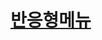 # [반응형메뉴](https://query.tistory.com/entry/CSS-%EB%B0%98%EC%9D%91%ED%98%95-Navbar-%EC%A0%9C%EC%9E%91-wo-%EB%B6%80%ED%8A%B8%EC%8A%A4%ED%8A%B8%EB%9E%A9?category=939216)